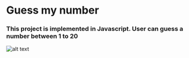 # Guess my number

### This project is implemented in Javascript. User can guess a number between 1 to 20

![alt text](https://github.com/[username]/[reponame]/blob/[branch]/image.jpg?raw=true)
